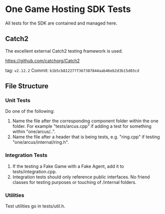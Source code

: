 # One Game Hosting SDK Tests

All tests for the SDK are contained and managed here.

## Catch2

The excellent external Catch2 testing framework is used.

https://github.com/catchorg/Catch2

tag: `v2.12.2`
Commit: `b1b5cb812277f367387844aab46eb2d3b15d03cd`

## File Structure

### Unit Tests

Do one of the following:

1. Name the file after the corresponding component folder within the one folder. For example "tests/arcus.cpp" if adding a test for something within "one/arcus/..".
2. Name the file after a header that is being tests, e.g. "ring.cpp" if testing "one/arcus/internal/ring.h".

### Integration Tests

1. If the testing a Fake Game with a Fake Agent, add it to tests/integration.cpp.
2. Integration tests should only reference public interfaces. No friend classes for testing purposes or touching of /internal folders.

### Utilities

Test utilities go in tests/util.h.

